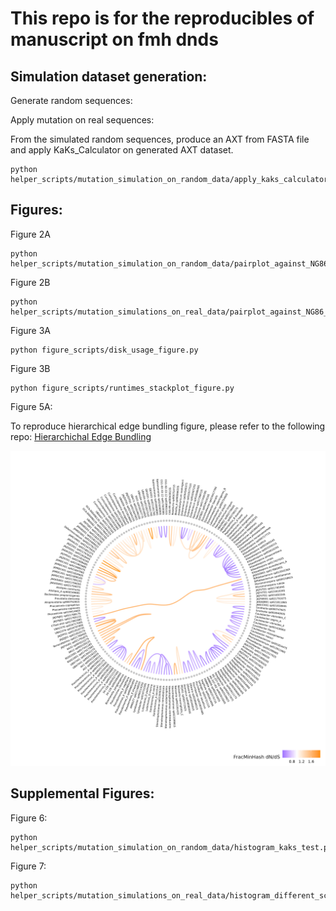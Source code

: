 # This repo is for the reproducibles of manuscript on fmh dnds

## Simulation dataset generation:

Generate random sequences:


Apply mutation on real sequences:


From the simulated random sequences, produce an AXT from FASTA file and apply KaKs_Calculator on generated AXT dataset.

    python helper_scripts/mutation_simulation_on_random_data/apply_kaks_calculator_on_random_sequence.py

## Figures:

Figure 2A

    python helper_scripts/mutation_simulation_on_random_data/pairplot_against_NG86_different_lengths_and_ksizes_v3.py

Figure 2B

    python helper_scripts/mutation_simulations_on_real_data/pairplot_against_NG86_different_ksizes_LAMA3.py

Figure 3A

    python figure_scripts/disk_usage_figure.py

Figure 3B

    python figure_scripts/runtimes_stackplot_figure.py

Figure 5A:

To reproduce hierarchical edge bundling figure, please refer to the following repo: [Hierarchichal Edge Bundling](https://github.com/KoslickiLab/DnDs-visualization)

![Figure 5A: Hierarchical Edge Bundling Figure](https://github.com/KoslickiLab/DnDs-visualization/blob/main/figures/output_species.png?raw=true)


## Supplemental Figures:

Figure 6:

    python helper_scripts/mutation_simulation_on_random_data/histogram_kaks_test.py

Figure 7:

    python helper_scripts/mutation_simulations_on_real_data/histogram_different_scales_ecoli.py
